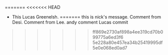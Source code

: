 =======
<<<<<<< HEAD

- This Lucas Greenelsh.
=======
this is nick's message.
Comment from Desi.
Comment from Lee.
andy comment
Lucas commit
>>>>>>> ff869e2730af898a4ee319cd70b099775a6ed3f6
>>>>>>> 5e228a80e457ea34b25419995df5e0e068ed0ad7
